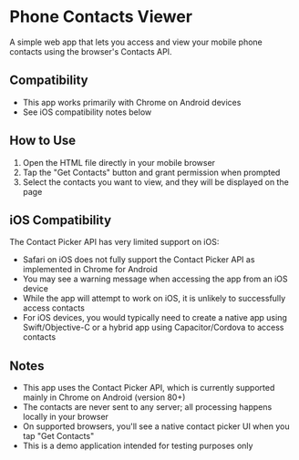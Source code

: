 # Phone Contacts Viewer

A simple web app that lets you access and view your mobile phone contacts using the browser's Contacts API.

## Compatibility

- This app works primarily with Chrome on Android devices
- See iOS compatibility notes below

## How to Use

1. Open the HTML file directly in your mobile browser
2. Tap the "Get Contacts" button and grant permission when prompted
3. Select the contacts you want to view, and they will be displayed on the page

## iOS Compatibility

The Contact Picker API has very limited support on iOS:

- Safari on iOS does not fully support the Contact Picker API as implemented in Chrome for Android
- You may see a warning message when accessing the app from an iOS device
- While the app will attempt to work on iOS, it is unlikely to successfully access contacts
- For iOS devices, you would typically need to create a native app using Swift/Objective-C or a hybrid app using Capacitor/Cordova to access contacts

## Notes

- This app uses the Contact Picker API, which is currently supported mainly in Chrome on Android (version 80+)
- The contacts are never sent to any server; all processing happens locally in your browser
- On supported browsers, you'll see a native contact picker UI when you tap "Get Contacts"
- This is a demo application intended for testing purposes only 